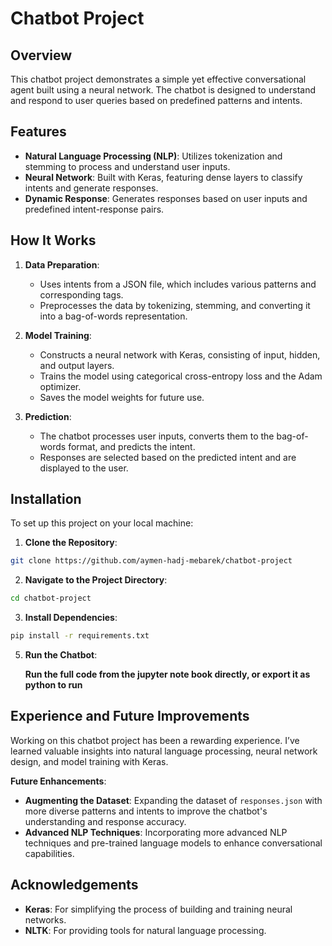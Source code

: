 # Chatbot Project

## Overview

This chatbot project demonstrates a simple yet effective conversational agent built using a neural network. The chatbot is designed to understand and respond to user queries based on predefined patterns and intents.

## Features

- **Natural Language Processing (NLP)**: Utilizes tokenization and stemming to process and understand user inputs.
- **Neural Network**: Built with Keras, featuring dense layers to classify intents and generate responses.
- **Dynamic Response**: Generates responses based on user inputs and predefined intent-response pairs.

## How It Works

1. **Data Preparation**:
    - Uses intents from a JSON file, which includes various patterns and corresponding tags.
    - Preprocesses the data by tokenizing, stemming, and converting it into a bag-of-words representation.

1. **Model Training**:
    - Constructs a neural network with Keras, consisting of input, hidden, and output layers.
    - Trains the model using categorical cross-entropy loss and the Adam optimizer.
    - Saves the model weights for future use.

1. **Prediction**:    
    - The chatbot processes user inputs, converts them to the bag-of-words format, and predicts the intent.
    - Responses are selected based on the predicted intent and are displayed to the user.

## Installation

To set up this project on your local machine:

1. **Clone the Repository**:

```bash
git clone https://github.com/aymen-hadj-mebarek/chatbot-project
```
    
2. **Navigate to the Project Directory**:
    
```bash
cd chatbot-project    
```
    
3. **Install Dependencies**:
    
```bash
pip install -r requirements.txt
```
    
5. **Run the Chatbot**:
    
    **Run the full code from the jupyter note book directly, or export it as python to run**
    
## Experience and Future Improvements

Working on this chatbot project has been a rewarding experience. I’ve learned valuable insights into natural language processing, neural network design, and model training with Keras.

**Future Enhancements**:

- **Augmenting the Dataset**: Expanding the dataset of `responses.json` with more diverse patterns and intents to improve the chatbot's understanding and response accuracy.
- **Advanced NLP Techniques**: Incorporating more advanced NLP techniques and pre-trained language models to enhance conversational capabilities.

## Acknowledgements

- **Keras**: For simplifying the process of building and training neural networks.
- **NLTK**: For providing tools for natural language processing.